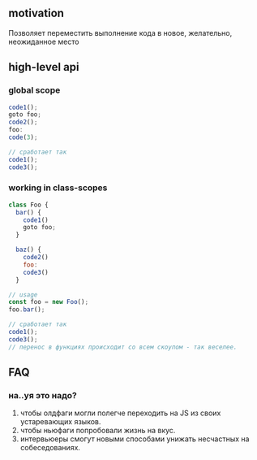 ## motivation
Позволяет переместить выполнение кода в новое,  желательно, неожиданное место

## high-level api
### global scope

```javascript
code1();
goto foo;
code2();
foo:
code(3);

// сработает так
code1();
code3();
```

### working in class-scopes

```javascript
class Foo {
  bar() {
    code1()
    goto foo;
  }

  baz() {
    code2()
    foo:
    code3()
  }

// usage
const foo = new Foo();
foo.bar();

// сработает так
code1();
code3(); 
// перенос в функциях происходит со всем скоупом - так веселее.
```

## FAQ
### на..уя это надо?
1) чтобы олдфаги могли полегче переходить на JS из своих устаревающих языков.
2) чтобы ньюфаги попробовали жизнь на вкус.
3) интервьюеры смогут новыми способами унижать несчастных на собеседованиях.
